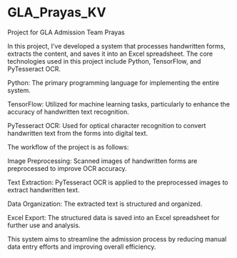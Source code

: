 # GLA_Prayas_KV
Project for GLA Admission Team Prayas

In this project, I've developed a system that processes handwritten forms, extracts the content, and saves it into an Excel spreadsheet. The core technologies used in this project include Python, TensorFlow, and PyTesseract OCR.

Python: The primary programming language for implementing the entire system.

TensorFlow: Utilized for machine learning tasks, particularly to enhance the accuracy of handwritten text recognition.

PyTesseract OCR: Used for optical character recognition to convert handwritten text from the forms into digital text.

The workflow of the project is as follows:

Image Preprocessing: Scanned images of handwritten forms are preprocessed to improve OCR accuracy.

Text Extraction: PyTesseract OCR is applied to the preprocessed images to extract handwritten text.

Data Organization: The extracted text is structured and organized.

Excel Export: The structured data is saved into an Excel spreadsheet for further use and analysis.

This system aims to streamline the admission process by reducing manual data entry efforts and improving overall efficiency.
